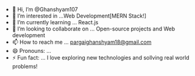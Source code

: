 - 👋 Hi, I’m @Ghanshyam107
- 👀 I’m interested in ...Web Development[MERN Stack!] 
- 🌱 I’m currently learning ... React.js
- 💞️ I’m looking to collaborate on ...  Open-source projects and Web development
- 📫 How to reach me ... pargaighanshyam18@gmail.com
- 😄 Pronouns: ...
- ⚡ Fun fact: ... I love exploring new technologies and sollving real world problems!

<!---
Ghanshyam107/Ghanshyam107 is a ✨ special ✨ repository because its `README.md` (this file) appears on your GitHub profile.
You can click the Preview link to take a look at your changes.
--->
